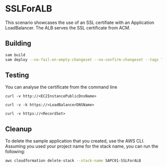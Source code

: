 # SSLForALB

This scenario showcases the use of an SSL certifiate with an Application LoadBalancer. The ALB serves the SSL certificate from ACM.

## Building

```bash
sam build 
sam deploy --no-fail-on-empty-changeset --no-confirm-changeset --tags "PLATFORM=SAPC01" 
``` 

## Testing

You can analyse the certificate from the command line

```
curl -v http://<EC2InstancePublicDnsName>

curl -v -k https://<LoadBalancerDNSName>

curl -v https://<RecordSet>

```

## Cleanup

To delete the sample application that you created, use the AWS CLI. Assuming you used your project name for the stack name, you can run the following:

```bash
aws cloudformation delete-stack --stack-name SAPC01-SSLForALB
```
